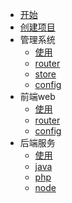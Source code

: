 * [开始](/README.md)
* [创建项目](/README.md)
* 管理系统
  * [使用](/admin/usage.md)
  * [router](/admin/router.md)
  * [store](/admin/store.md)
  * [config](/admin/config.md)
* 前端web
  * [使用](/web/usage.md)
  * [router](/web/router.md)
  * [config](/web/config.md)
* 后端服务
  * [使用](/egg/egg.md)
  * [java](/egg/java.md)
  * [php](/egg/php.md)
  * [node](/egg/node.md)
